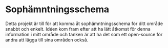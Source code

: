 # Sophämntningsschema

Detta projekt är till för att komma åt sophämntningsschema för ditt område snabbt och enkelt.
Idéen kom fram efter att ha lätt åtkomst för denna information i mitt område och tanken är att ha det som ett open-source för andra att lägga till sina områden också.
